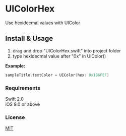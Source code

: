 # UIColorHex
Use hexidecmal values with UIColor

## Install & Usage
1. drag and drop "UIColorHex.swift" into project folder
2. type hexidecmal value after "0x" in UIColor()  

**Example:**  
``` swift
sampleTitle.textColor = UIColor(hex: 0x1B6FEF)
```

### Requirements
Swift 2.0  
iOS 9.0 or above  

### License
[MIT](http://thi.mit-license.org/)
